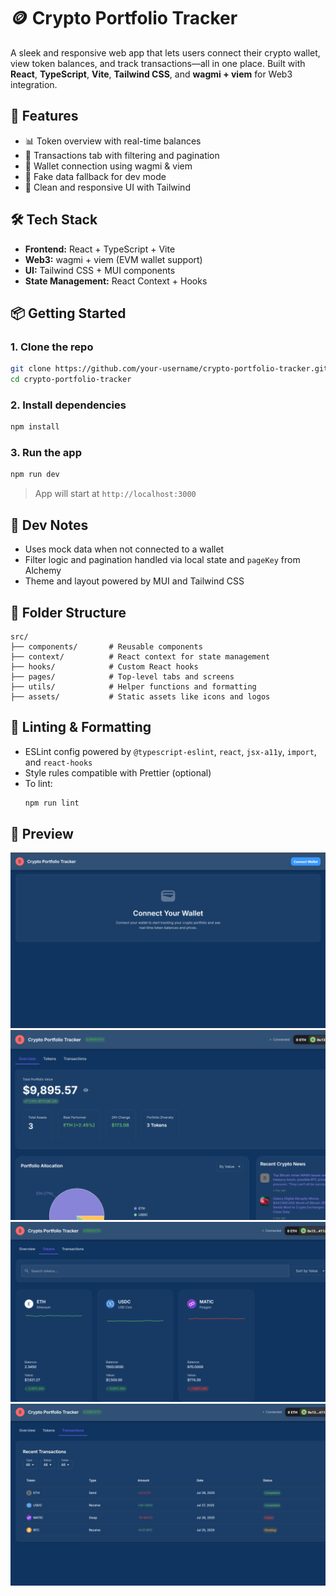 # 🪙 Crypto Portfolio Tracker

A sleek and responsive web app that lets users connect their crypto wallet, view token balances, and track transactions—all in one place. Built with **React**, **TypeScript**, **Vite**, **Tailwind CSS**, and **wagmi + viem** for Web3 integration.

## 🚀 Features

- 📊 Token overview with real-time balances
- 📂 Transactions tab with filtering and pagination
- 👛 Wallet connection using wagmi & viem
- 🧪 Fake data fallback for dev mode
- 💅 Clean and responsive UI with Tailwind

## 🛠️ Tech Stack

- **Frontend:** React + TypeScript + Vite
- **Web3:** wagmi + viem (EVM wallet support)
- **UI:** Tailwind CSS + MUI components
- **State Management:** React Context + Hooks

## 📦 Getting Started

### 1. Clone the repo

```bash
git clone https://github.com/your-username/crypto-portfolio-tracker.git
cd crypto-portfolio-tracker
```

### 2. Install dependencies

```bash
npm install
```

### 3. Run the app

```bash
npm run dev
```

> App will start at `http://localhost:3000`

## 🧪 Dev Notes

- Uses mock data when not connected to a wallet
- Filter logic and pagination handled via local state and `pageKey` from Alchemy
- Theme and layout powered by MUI and Tailwind CSS

## 📁 Folder Structure

```
src/
├── components/       # Reusable components
├── context/          # React context for state management
├── hooks/            # Custom React hooks
├── pages/            # Top-level tabs and screens
├── utils/            # Helper functions and formatting
├── assets/           # Static assets like icons and logos
```

## 🧹 Linting & Formatting

- ESLint config powered by `@typescript-eslint`, `react`, `jsx-a11y`, `import`, and `react-hooks`
- Style rules compatible with Prettier (optional)
- To lint:
  ```bash
  npm run lint
  ```

## 📸 Preview
![alt text](image-3.png)
![alt text](image.png)
![alt text](image-1.png)
![alt text](image-2.png)
